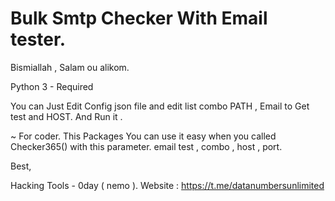 # Bulk Smtp Checker With Email tester.

Bismiallah , Salam ou alikom.

Python 3 - Required

You can Just Edit Config json file and edit list combo PATH , Email to Get test and HOST. And Run it .

~ For coder.
This Packages You can use it easy when you called Checker365() with this parameter.
email test , combo , host , port.

Best,

Hacking Tools - 0day ( nemo ).
Website : https://t.me/datanumbersunlimited

